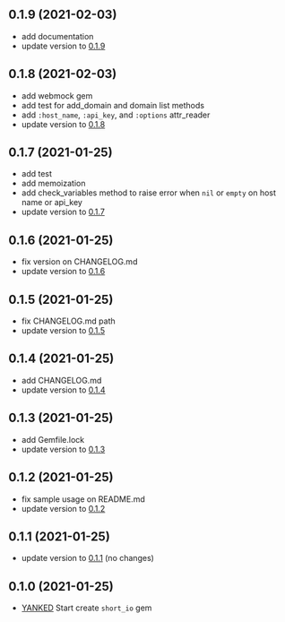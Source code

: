 0.1.9 (2021-02-03)
------------------

* add documentation
* update version to [0.1.9](https://rubygems.org/gems/short_io/versions/0.1.9)

0.1.8 (2021-02-03)
------------------

* add webmock gem
* add test for add_domain and domain list methods
* add `:host_name`, `:api_key`, and `:options` attr_reader
* update version to [0.1.8](https://rubygems.org/gems/short_io/versions/0.1.8)

0.1.7 (2021-01-25)
------------------

* add test
* add memoization
* add check_variables method to raise error when `nil` or `empty` on host name or api_key
* update version to [0.1.7](https://rubygems.org/gems/short_io/versions/0.1.7)

0.1.6 (2021-01-25)
------------------

* fix version on CHANGELOG.md
* update version to [0.1.6](https://rubygems.org/gems/short_io/versions/0.1.6)

0.1.5 (2021-01-25)
------------------

* fix CHANGELOG.md path
* update version to [0.1.5](https://rubygems.org/gems/short_io/versions/0.1.5)

0.1.4 (2021-01-25)
------------------

* add CHANGELOG.md
* update version to [0.1.4](https://rubygems.org/gems/short_io/versions/0.1.4)

0.1.3 (2021-01-25)
------------------

* add Gemfile.lock
* update version to [0.1.3](https://rubygems.org/gems/short_io/versions/0.1.3)

0.1.2 (2021-01-25)
------------------

* fix sample usage on README.md
* update version to [0.1.2](https://rubygems.org/gems/short_io/versions/0.1.2)

0.1.1 (2021-01-25)
------------------

* update version to [0.1.1](https://rubygems.org/gems/short_io/versions/0.1.1) (no changes)

0.1.0 (2021-01-25)
------------------

* [YANKED](https://rubygems.org/gems/short_io/versions/0.1.0) Start create `short_io` gem